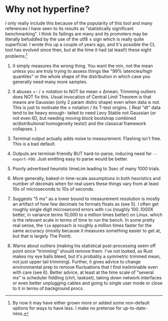# Why not hyperfine?

I only really include this because of the popularity of this tool and many
references I have seen to its results as "statistically significant
benchmarking".  I think its failings are many and its promoters may be literally
befuddled by the use of the utf8 ± sign which is really quite superficial.  I
wrote this up a couple of years ago, and it's possible the CL tool has evolved
since then, but at the time it had (at least!) these eight problems:[^1]

1. It simply measures the wrong thing.  You want the min, not the mean *unless*
   you are truly trying to assess things like "99% latencies/high quantiles" or
   the whole shape of the distribution in which case you generally need many
   more samples.

2. It abuses +- / ± notation to NOT be mean ± Δmean; Trimming outliers does NOT
   fix this.  Usual invocation of Central Limit Theorem is that means are
   Gaussian (only 2 param distro shape) even when data is not.  This is just to
   motivate the ± notation / its T-test origins. { Real "dt" data tend to be
   heavy enough- tailed to need Levy Stable not Gaussian (or not even IID, but
   needing moving block bootstrap combined w/distributional homogeneity tests!)
   and the classical framework collapses. }

3. Terminal output actually adds noise to measurement.  Flashing isn't free.
   This is a bad default.

4. Outputs are terminal-friendly BUT hard-to-parse, inducing need for
   `--export-FOO`.  Just emitting easy to parse would be better.

5. Poorly advertised heuristic timeLim leading to 3sec of many 1000 trials.

6. More generally, baked-in time-scale assumptions in both heuristics and
   number of decimals when for real users these things vary from at least
   10s of microseconds to 10s of seconds.

7. Suggests "5 ms" as a lower bound to measurement resolution is mostly an
   artifact of how few decimals he formats floats as (see 5).  I often get
   roughly single digit microsecond errors with `tim` (roughly 100..1000X
   better, in variance terms 10,000 to a million times better) on Linux.
   which is the relevant scale in terms of time to run the bench.  In some
   pretty real sense, the `tim` approach is roughly a million times faster
   for the same accuracy (mostly because it measures something easier to
   get at, but that is largely The Point).

8. Warns about outliers (making his statistical post-processing seem off point
   since "trimming" should remove them.  I've not looked, as Rust makes my eye
   balls bleed, but it's probably a symmetric trimmed mean, not just upper tail
   trimming).  Further, it gives advice to change environmental prep to remove
   fluctuations that I find ineliminable even with care (see 6).  Better advice,
   at least at the time scale of "several ms" is scheduler fiddling (chrt,
   taskset), taking down network interfaces or even better unplugging cables
   and going to single user mode or close to it in terms of background procs.

[^1]: By now it may have either grown more or added some non-default options for
ways to have less.  I make no pretense for up-to-date-ness.
